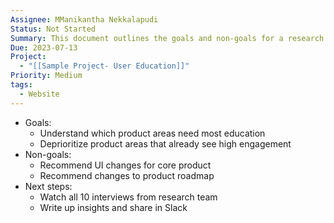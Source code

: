 ```yaml
---
Assignee: MManikantha Nekkalapudi
Status: Not Started
Summary: This document outlines the goals and non-goals for a research task, which include understanding which product areas need more education and deprioritizing areas with high engagement. The next steps involve watching 10 interviews and sharing insights in Slack.
Due: 2023-07-13
Project:
  - "[[Sample Project- User Education]]"
Priority: Medium
tags:
  - Website
---
```

- Goals:
    - Understand which product areas need most education
    - Deprioritize product areas that already see high engagement
- Non-goals:
    - Recommend UI changes for core product
    - Recommend changes to product roadmap
- Next steps:
    - Watch all 10 interviews from research team
    - Write up insights and share in Slack